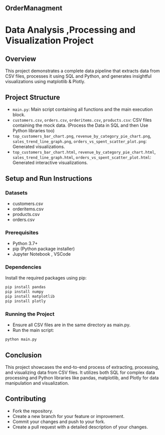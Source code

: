 ## OrderManagment
# Data Analysis ,Processing and Visualization Project

## Overview

This project demonstrates a complete data pipeline that extracts data from CSV files, processes it using SQL and Python, and generates insightful visualizations using matplotlib & Plotly.

## Project Structure

- `main.py`: Main script containing all functions and the main execution block.
- `customers.csv`, `orders.csv`, `orderitems.csv`, `products.csv`: CSV files containing the mock data. (Process the Data in SQL and then Use Python libraries too)
- `top_customers_bar_chart.png`, `revenue_by_category_pie_chart.png`, `sales_trend_line_graph.png`, `orders_vs_spent_scatter_plot.png`: Generated visualizations.
- `top_customers_bar_chart.html`, `revenue_by_category_pie_chart.html`, `sales_trend_line_graph.html`, `orders_vs_spent_scatter_plot.html`: Generated interactive visualizations.

## Setup and Run Instructions

### Datasets

- customers.csv  
- orderitems.csv
- products.csv
- orders.csv
          
### Prerequisites

- Python 3.7+
- pip (Python package installer)
- Jupyter Notebook , VSCode 

### Dependencies

Install the required packages using pip:

```bash
pip install pandas
pip install numpy
pip install matplotlib
pip install plotly
```

### Running the Project

- Ensure all CSV files are in the same directory as main.py.
- Run the main script:

```bash
python main.py
```
## Conclusion

This project showcases the end-to-end process of extracting, processing, and visualizing data from CSV files. It utilizes both SQL for complex data processing and Python libraries like pandas, matplotlib, and Plotly for data manipulation and visualization.

## Contributing

- Fork the repository.
- Create a new branch for your feature or improvement.
- Commit your changes and push to your fork.
- Create a pull request with a detailed description of your changes.

